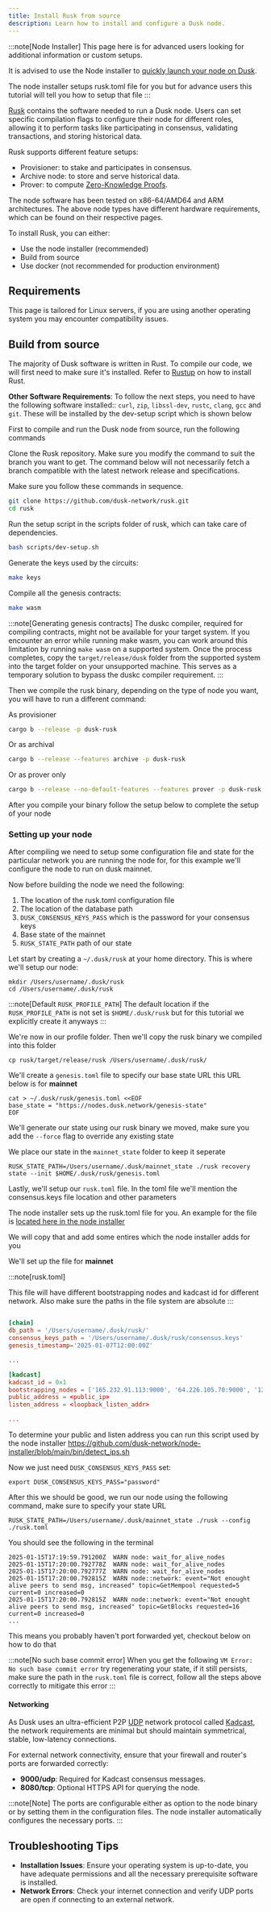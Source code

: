 ```yaml
---
title: Install Rusk from source
description: Learn how to install and configure a Dusk node.
---
```


:::note[Node Installer]
This page here is for advanced users looking for additional information or custom setups.

It is advised to use the Node installer to [quickly launch your node on Dusk](/operator/guides/provisioner-node).

The node installer setups rusk.toml file for you but for advance users this tutorial will tell you how to setup that file
:::

<a href="https://github.com/dusk-network/rusk" target="_blank">Rusk</a> contains the software needed to run a Dusk node. Users can set specific compilation flags to configure their node for different roles, allowing it to perform tasks like participating in consensus, validating transactions, and storing historical data.

Rusk supports different feature setups:
- Provisioner: to stake and participates in consensus.
- Archive node: to store and serve historical data.
- Prover: to compute [Zero-Knowledge Proofs](/learn/deep-dive/cryptography/zkp).

The node software has been tested on x86-64/AMD64 and ARM architectures. The above node types have different hardware requirements, which can be found on their respective pages.

To install Rusk, you can either:
- Use the node installer (recommended)
- Build from source
- Use docker (not recommended for production environment)

## Requirements

This page is tailored for Linux servers, if you are using another operating system you may encounter compatibility issues.

## Build from source

The majority of Dusk software is written in Rust. To compile our code, we will first need to make sure it's installed. Refer to <a href="https://rustup.rs/" target="_blank">Rustup</a> on how to install Rust.

**Other Software Requirements**: To follow the next steps, you need to have the following software installed:: `curl`, `zip`, `libssl-dev`, `rustc`, `clang`, `gcc` and `git`. These will be installed by the dev-setup script which is shown below

First to compile and run the Dusk node from source, run the following commands

Clone the Rusk repository. Make sure you modify the command to suit the branch you want to get. The command below will not necessarily fetch a branch compatible with the latest network release and specifications.

Make sure you follow these commands in sequence.

```bash
git clone https://github.com/dusk-network/rusk.git
cd rusk
```

Run the setup script in the scripts folder of rusk, which can take care of dependencies.

```bash
bash scripts/dev-setup.sh
```

Generate the keys used by the circuits:

```bash
make keys
```

Compile all the genesis contracts:

```bash
make wasm
```

:::note[Generating genesis contracts]
The duskc compiler, required for compiling contracts, might not be available for your target system. If you encounter an error while running make wasm, you can work around this limitation by running `make wasm` on a supported system. Once the process completes, copy the `target/release/dusk` folder from the supported system into the target folder on your unsupported machine. This serves as a temporary solution to bypass the duskc compiler requirement.
:::

Then we compile the rusk binary, depending on the type of node you want, you will have to run a different command:

As provisioner

```bash
cargo b --release -p dusk-rusk
```

Or as archival

```bash
cargo b --release --features archive -p dusk-rusk 
```

Or as prover only

```bash
cargo b --release --no-default-features --features prover -p dusk-rusk
```

After you compile your binary follow the setup below to complete the setup of your node

### Setting up your node

After compiling we need to setup some configuration file and state for the particular network you are running the node for, for this example we'll configure the node to run on dusk mainnet.

Now before building the node we need the following:

1. The location of the rusk.toml configuration file
2. The location of the database path
3. `DUSK_CONSENSUS_KEYS_PASS` which is the password for your consensus keys
4. Base state of the mainnet 
5. `RUSK_STATE_PATH` path of our state 

Let start by creating a `~/.dusk/rusk` at your home directory. This is where we'll setup our node:

```
mkdir /Users/username/.dusk/rusk
cd /Users/username/.dusk/rusk
```

:::note[Default `RUSK_PROFILE_PATH`]
The default location if the `RUSK_PROFILE_PATH` is not set is `$HOME/.dusk/rusk` but for this tutorial we explicitly create it anyways
:::

We're now in our profile folder. Then we'll copy the rusk binary we compiled into this folder

```
cp rusk/target/release/rusk /Users/username/.dusk/rusk/
```

We'll create a `genesis.toml` file to specify our base state URL
this URL below is for **mainnet**

```
cat > ~/.dusk/rusk/genesis.toml <<EOF
base_state = "https://nodes.dusk.network/genesis-state"
EOF
```

We'll generate our state using our rusk binary we moved, make sure you add the `--force` flag to override any existing state

We place our state in the `mainnet_state` folder to keep it seperate 

```
RUSK_STATE_PATH=/Users/username/.dusk/mainnet_state ./rusk recovery state --init $HOME/.dusk/rusk/genesis.toml
```

Lastly, we'll setup our `rusk.toml` file. In the toml file we'll mention the consensus.keys file location and other parameters

The node installer sets up the rusk.toml file for you. An example for the file is [located here in the node installer](https://github.com/dusk-network/node-installer/blob/main/conf/rusk.toml)

We will copy that and add some entires which the node installer adds for you

We'll set up the file for **mainnet** 

:::note[rusk.toml]

This file will have different bootstrapping nodes and kadcast id for different network. Also make sure the paths in the file system are absolute 
:::

```toml

[chain]
db_path = '/Users/username/.dusk/rusk/'
consensus_keys_path = '/Users/username/.dusk/rusk/consensus.keys'
genesis_timestamp='2025-01-07T12:00:00Z'

...

[kadcast]
kadcast_id = 0x1
bootstrapping_nodes = ['165.232.91.113:9000', '64.226.105.70:9000', '137.184.232.115:9000']
public_address = <public_ip>
listen_address = <loopback_listen_addr>

...
```


To determine your public and listen address you can run this script used by the node installer https://github.com/dusk-network/node-installer/blob/main/bin/detect_ips.sh

Now we just need `DUSK_CONSENSUS_KEYS_PASS` set:

```
export DUSK_CONSENSUS_KEYS_PASS="password"
```

After this we should be good, we run our node using the following command, make sure to specify your state URL

```
RUSK_STATE_PATH=/Users/username/.dusk/mainnet_state ./rusk --config ./rusk.toml
```

You should see the following in the terminal

```
2025-01-15T17:19:59.791200Z  WARN node: wait_for_alive_nodes
2025-01-15T17:20:00.792778Z  WARN node: wait_for_alive_nodes
2025-01-15T17:20:00.792777Z  WARN node: wait_for_alive_nodes
2025-01-15T17:20:00.792815Z  WARN node::network: event="Not enought alive peers to send msg, increased" topic=GetMempool requested=5 current=0 increased=0
2025-01-15T17:20:00.792815Z  WARN node::network: event="Not enought alive peers to send msg, increased" topic=GetBlocks requested=16 current=0 increased=0
...
```

This means you probably haven't port forwarded yet, checkout below on how to do that

:::note[No such base commit error]
When you get the following `VM Error: No such base commit error` try regenerating your state, if it still persists, make sure the path in the `rusk.toml` file is correct, follow all the steps above correctly to mitigate this error
:::

#### Networking

As Dusk uses an ultra-efficient P2P <a href="https://en.wikipedia.org/wiki/User_Datagram_Protocol" target="_blank">UDP</a> network protocol called <a href="https://github.com/dusk-network/kadcast/blob/main/README.md" target="_blank">Kadcast</a>, the network requirements are minimal but should maintain symmetrical, stable, low-latency connections.

For external network connectivity, ensure that your firewall and router's ports are forwarded correctly:

- **9000/udp**: Required for Kadcast consensus messages.
- **8080/tcp**: Optional HTTPS API for querying the node.

:::note[Note]
The ports are configurable either as option to the node binary or by setting them in the configuration files. The node installer automatically configures the necessary ports.
:::

## Troubleshooting Tips

* **Installation Issues**: Ensure your operating system is up-to-date, you have adequate permissions and all the necessary prerequisite software is installed.
* **Network Errors**: Check your internet connection and verify UDP ports are open if connecting to an external network.
